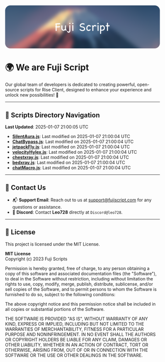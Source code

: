 ![Banner](.github/b.webp)

# 🌍 **We are Fuji Script**

Our global team of developers is dedicated to creating powerful, open-source scripts for Rise Client, designed to enhance your experience and unlock new possibilities! 🌟

---
<!-- SCRIPTS_NAVIGATION_START -->
## 📂 **Scripts Directory Navigation**

**Last Updated**: 2025-01-07 21:00:05 UTC

- **[SilentAura.js](scripts/SilentAura.js)**: Last modified on 2025-01-07 21:00:04 UTC
- **[ChatBypass.js](scripts/ChatBypass.js)**: Last modified on 2025-01-07 21:00:04 UTC
- **[jetpackFly.js](scripts/jetpackFly.js)**: Last modified on 2025-01-07 21:00:04 UTC
- **[velocityHylex.js](scripts/velocityHylex.js)**: Last modified on 2025-01-07 21:00:04 UTC
- **[chestxray.js](scripts/chestxray.js)**: Last modified on 2025-01-07 21:00:04 UTC
- **[bedxray.js](scripts/bedxray.js)**: Last modified on 2025-01-07 21:00:04 UTC
- **[chatMacro.js](scripts/chatMacro.js)**: Last modified on 2025-01-07 21:00:04 UTC

<!-- SCRIPTS_NAVIGATION_END -->

---

## 💬 **Contact Us**  
- 📬 **Support Email**: Reach out to us at [support@fujiscript.com](mailto:support@fujiscript.com) for any questions or assistance.  
- 💬 **Discord**: Contact **Leo728** directly at `Discord@leo728`.

---

## 📜 **License**

This project is licensed under the MIT License.  

**MIT License**  
Copyright (c) 2023 Fuji Scripts  

Permission is hereby granted, free of charge, to any person obtaining a copy of this software and associated documentation files (the "Software"), to deal in the Software without restriction, including without limitation the rights to use, copy, modify, merge, publish, distribute, sublicense, and/or sell copies of the Software, and to permit persons to whom the Software is furnished to do so, subject to the following conditions:  

The above copyright notice and this permission notice shall be included in all copies or substantial portions of the Software.  

THE SOFTWARE IS PROVIDED "AS IS", WITHOUT WARRANTY OF ANY KIND, EXPRESS OR IMPLIED, INCLUDING BUT NOT LIMITED TO THE WARRANTIES OF MERCHANTABILITY, FITNESS FOR A PARTICULAR PURPOSE AND NONINFRINGEMENT. IN NO EVENT SHALL THE AUTHORS OR COPYRIGHT HOLDERS BE LIABLE FOR ANY CLAIM, DAMAGES OR OTHER LIABILITY, WHETHER IN AN ACTION OF CONTRACT, TORT OR OTHERWISE, ARISING FROM, OUT OF OR IN CONNECTION WITH THE SOFTWARE OR THE USE OR OTHER DEALINGS IN THE SOFTWARE.  

